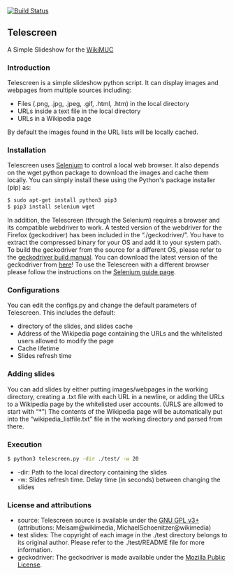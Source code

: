 [![Build Status](https://travis-ci.com/meisam-wiki/telescreen.svg?branch=master)](https://travis-ci.com/meisam-wiki/telescreen)
## Telescreen
A Simple Slideshow for the [WikiMUC](https://de.wikipedia.org/wiki/Wikipedia:WikiMUC)

### Introduction
Telescreen is a simple slideshow python script. It can display images and webpages from multiple sources including:
* Files (.png, .jpg, .jpeg, .gif, .html, .htm) in the local directory
* URLs inside a text file in the local directory
* URLs in a Wikipedia page

By default the images found in the URL lists will be locally cached.

### Installation
Telescreen uses [Selenium](https://github.com/SeleniumHQ/selenium/) to control a local web browser. It also depends on the wget python package to download the images and cache them locally.
You can simply install these using the Python's package installer (pip) as:

```sh
$ sudo apt-get install python3 pip3
$ pip3 install selenium wget
```
In addition, the Telescreen (through the Selenium) requires a browser and its compatible webdriver to work.
A tested version of the webdriver for the Firefox (geckodriver) has been included in the “./geckodriver/”. You have to extract the compressed binary for your OS and add it to your system path. To build the geckodriver from the source for a different OS, please refer to the [geckodriver build manual](https://firefox-source-docs.mozilla.org/testing/geckodriver/Building.html).
You can download the latest version of the geckodriver from [here](https://github.com/mozilla/geckodriver/releases/latest)!
To use the Telescreen with a different browser please follow the instructions on the [Selenium guide page](https://pypi.org/project/selenium/).

### Configurations
You can edit the configs.py and change the default parameters of Telescreen. This includes the default:
- directory of the slides, and slides cache
- Address of the Wikipedia page containing the URLs and the whitelisted users allowed to modify the page
- Cache lifetime
- Slides refresh time

### Adding slides
You can add slides by either putting images/webpages in the working directory, creating a .txt file with each URL in a newline, or adding the URLs to a Wikipedia page by the whitelisted user accounts. (URLS are allowed to start with “*”) 
The contents of the Wikipedia page will be automatically put into the “wikipedia_listfile.txt” file in the working directory and parsed from there.

### Execution
```sh
$ python3 telescreen.py -dir ./test/ -w 20
```
  - -dir: Path to the local directory containing the slides
  - -w: Slides refresh time. Delay time (in seconds) between changing the slides

### License and attributions

* source: Telescreen source is available under the [GNU GPL v3+] (attributions: Meisam@wikimedia, MichaelSchoenitzer@wikimedia)
* test slides: The copyright of each image in the ./test directory belongs to its original author. Please refer to the ./test/README file for more information.
* geckodriver: The geckodriver is made available under the [Mozilla Public License].

[GNU GPL v3+]: https://www.gnu.org/licenses/quick-guide-gplv3.html
[Mozilla Public License]: https://www.mozilla.org/en-US/MPL/2.0/

